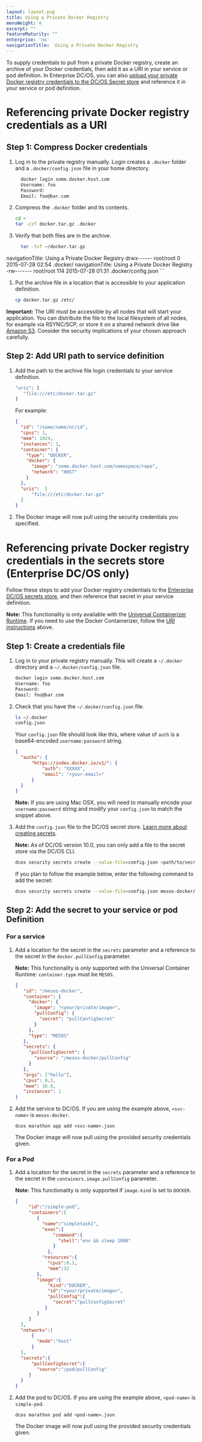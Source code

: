 ```yaml
---
layout: layout.pug
title: Using a Private Docker Registry
menuWeight: 4
excerpt: ""
featureMaturity: ""
enterprise: 'no'
navigationTitle:  Using a Private Docker Registry
---
```


<!-- This source repo for this topic is https://github.com/dcos/dcos-docs -->


To supply credentials to pull from a private Docker registry, create an archive of your Docker credentials, then add it as a URI in your service or pod definition. In Enterprise DC/OS, you can also [upload your private Docker registry credentials to the DC/OS Secret store](#secret-store-instructions) and reference it in your service or pod definition.

<a name="uri-instructions"></a>
# Referencing private Docker registry credentials as a URI

## Step 1: Compress Docker credentials

1. Log in to the private registry manually. Login creates a `.docker` folder and a `.docker/config.json` file in your home directory.

    ```bash
      docker login some.docker.host.com
      Username: foo
      Password:
      Email: foo@bar.com
    ```

1. Compress the `.docker` folder and its contents.

    ```bash
    cd ~
    tar -czf docker.tar.gz .docker
    ```
1. Verify that both files are in the archive.

    ```bash
      tar -tvf ~/docker.tar.gz

navigationTitle:  Using a Private Docker Registry
      drwx------ root/root         0 2015-07-28 02:54 .docker/
navigationTitle:  Using a Private Docker Registry
      -rw------- root/root       114 2015-07-28 01:31 .docker/config.json
    ```

1. Put the archive file in a location that is accessible to your application definition.

    ```bash
    cp docker.tar.gz /etc/
    ```

**Important:** The URI must be accessible by all nodes that will start your application. You can distribute the file to the local filesystem of all nodes, for example via RSYNC/SCP, or store it on a shared network drive like [Amazon S3](http://aws.amazon.com/s3/). Consider the security implications of your chosen approach carefully.

## Step 2: Add URI path to service definition

1. Add the path to the archive file login credentials to your service definition.

    ```bash
    "uris": [
       "file:///etc/docker.tar.gz"
    ]
    ```

    For example:

    ```json
    {  
      "id": "/some/name/or/id",
      "cpus": 1,
      "mem": 1024,
      "instances": 1,
      "container": {
        "type": "DOCKER",
        "docker": {
          "image": "some.docker.host.com/namespace/repo",
          "network": "HOST"
        }
      },
      "uris":  [
          "file:///etc/docker.tar.gz"
      ]
    }
    ```

1. The Docker image will now pull using the security credentials you specified.

<a name="secret-store-instructions"></a>
# Referencing private Docker registry credentials in the secrets store (Enterprise DC/OS only)

Follow these steps to add your Docker registry credentials to the [Enterprise DC/OS secrets store](https://docs.mesosphere.com/docs/1.10/security/secrets/), and then reference that secret in your service definition.

**Note:** This functionality is only available with the [Universal Containerizer Runtime](/docs/1.10/deploying-services/containerizers/ucr/). If you need to use the Docker Containerizer, follow the [URI instructions](#uri-instructions) above.

## Step 1: Create a credentials file

1.  Log in to your private registry manually. This will create a `~/.docker` directory and a `~/.docker/config.json` file.

    ```bash
    docker login some.docker.host.com
    Username: foo
    Password:
    Email: foo@bar.com
    ```

1.  Check that you have the `~/.docker/config.json` file.

    ```bash
    ls ~/.docker
    config.json
    ```

    Your `config.json` file should look like this, where value of `auth` is a base64-encoded `username:password` string.

    ```json
    {
      "auths": {
          "https://index.docker.io/v1/": {
              "auth": "XXXXX",
              "email": "<your-email>"
          }
      }
    }
    ```

    **Note:** If you are using Mac OSX, you will need to manually encode your `username:password` string and modify your `config.json` to match the snippet above.

1. Add the `config.json` file to the DC/OS secret store. [Learn more about creating secrets](https://docs.mesosphere.com/docs/1.9/security/secrets/create-secrets/).

   **Note:** As of DC/OS version 10.0, you can only add a file to the secret store via the DC/OS CLI.

   ```bash
   dcos security secrets create --value-file=config.json <path/to/secret>
   ```

   If you plan to follow the example below, enter the following command to add the secret:

   ```bash
   dcos security secrets create --value-file=config.json mesos-docker/pullConfig
   ```

## Step 2: Add the secret to your service or pod Definition

### For a service

1. Add a location for the secret in the `secrets` parameter and a reference to the secret in the `docker.pullConfig` parameter.

   **Note:** This functionality is _only_ supported with the Universal Container Runtime: `container.type` must be `MESOS`.

   ```json
   {
      "id": "/mesos-docker",
      "container": {
        "docker": {
          "image": "<your/private/image>",
          "pullConfig": {
            "secret": "pullConfigSecret"
          }
        },
        "type": "MESOS"
      },
      "secrets": {
        "pullConfigSecret": {
          "source": "/mesos-docker/pullConfig"
        }
      },
      "args": ["hello"],
      "cpus": 0.2,
      "mem": 16.0,
      "instances": 1
   }
   ```

1. Add the service to DC/OS. If you are using the example above, `<svc-name>` is `mesos-docker`.

   ```
   dcos marathon app add <svc-name>.json
   ```

   The Docker image will now pull using the provided security credentials given.

### For a Pod

1. Add a location for the secret in the `secrets` parameter and a reference to the secret in the `containers.image.pullConfig` parameter.

   **Note:** This functionality is only supported if `image.kind` is set to `DOCKER`.

   ```json
   {
        "id":"/simple-pod",
        "containers":[
           {
             "name":"simpletask1",
             "exec":{
                 "command":{
                   "shell":"env && sleep 1000"
                 }
               },
             "resources":{
               "cpus":0.1,
               "mem":32
           },
           "image":{
               "kind":"DOCKER",
               "id":"<your/private/image>",
               "pullConfig":{
                 "secret":"pullConfigSecret"
              }
           }
        }
     ],
     "networks":[
         {
           "mode":"host"
         }
     ],
     "secrets":{
         "pullConfigSecret":{
           "source":"/pod/pullConfig"
        }
     }
   }
   ```

1. Add the pod to DC/OS. If you are using the example above, `<pod-name>` is `simple-pod`.

      ```
      dcos marathon pod add <pod-name>.json
      ```

   The Docker image will now pull using the provided security credentials given.
